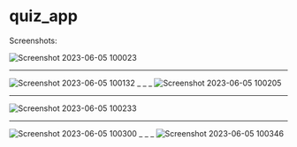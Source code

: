 # quiz_app

Screenshots: 

![Screenshot 2023-06-05 100023](https://github.com/Qunnnn/quiz_app/assets/92873792/e72f23b2-50a0-49b3-8028-5c797498867f)  <hr>

![Screenshot 2023-06-05 100132](https://github.com/Qunnnn/quiz_app/assets/92873792/86087feb-e72a-40c6-b470-c81924d1c5de) _ _ _  ![Screenshot 2023-06-05 100205](https://github.com/Qunnnn/quiz_app/assets/92873792/73a8df9e-9aad-4592-9f03-8ca6708e1571) <hr>
![Screenshot 2023-06-05 100233](https://github.com/Qunnnn/quiz_app/assets/92873792/268f1295-c104-430f-9416-f8ba8cd1e99b) <hr>
![Screenshot 2023-06-05 100300](https://github.com/Qunnnn/quiz_app/assets/92873792/8b3b5614-82b5-4f20-aa3c-d63e6134262d) _ _ _  ![Screenshot 2023-06-05 100346](https://github.com/Qunnnn/quiz_app/assets/92873792/e41ad2ba-409b-4c8c-ba5e-9eb522df0178)

